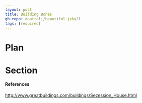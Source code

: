 ```yaml
---
layout: post
title: Building Bones
gh-repo: daattali/beautiful-jekyll
tags: [required]
---
```


# Plan


# Section



#### References
http://www.greatbuildings.com/buildings/Sezession_House.html
